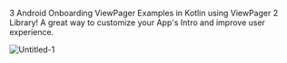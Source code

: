 3 Android Onboarding ViewPager Examples in Kotlin using ViewPager 2 Library! A great way to customize your App's Intro and improve user experience.

![Untitled-1](https://user-images.githubusercontent.com/20350374/138132546-fac6360c-0bdf-410a-bc92-dd4f5a20080a.jpg)
